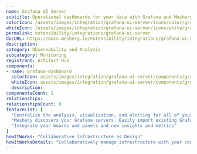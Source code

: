 ```yaml
---
name: Grafana UI Server
subtitle: Operational dashboards for your data with Grafana and Meshery
colorIcon: /assets/images/integration/grafana-ui-server/icons/color/grafana-ui-server-color.svg
whiteIcon: /assets/images/integration/grafana-ui-server/icons/white/grafana-ui-server-white.svg
permalink: extensibility/integrations/grafana-ui-server
docURL: https://docs.meshery.io/extensibility/integrations/grafana-ui-server
description: 
category: Observability and Analysis
subcategory: Monitoring
registrant: Artifact Hub
components: 
- name: grafana-dashboard
  colorIcon: assets/images/integration/grafana-ui-server/components/grafana-dashboard/icons/color/grafana-dashboard-color.svg
  whiteIcon: assets/images/integration/grafana-ui-server/components/grafana-dashboard/icons/white/grafana-dashboard-white.svg
  description: 
componentsCount: 1
relationships: 
relationshipsCount: 0
featureList: [
  "Centralize the analysis, visualization, and alerting for all of your data with Grafana.",
  "Meshery discovers your Grafana servers. Easily import existing Grafana dashboards and panels into Meshery",
  "Integrate your boards and panels and new insights and metrics"
]
howItWorks: "Collaborative Infrastructure as Design"
howItWorksDetails: "Collaboratively manage infrastructure with your coworkers synchronously sharing the same designs."
---
```

